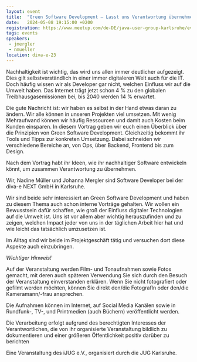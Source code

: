 ```yaml
---
layout: event
title:  "Green Software Development – Lasst uns Verantwortung übernehmen!"
date:   2024-05-08 19:15:00 +0200
registration: https://www.meetup.com/de-DE/java-user-group-karlsruhe/events/298550692/
tags: events
speakers:
 - jmergler
 - nmueller
location: diva-e-23
---
```


Nachhaltigkeit ist wichtig, das wird uns allen immer deutlicher aufgezeigt. Dies gilt selbstverständlich in einer immer digitaleren Welt auch für die IT. Doch häufig wissen wir als Developer gar nicht, welchen Einfluss wir auf die Umwelt haben. Das Internet trägt jetzt schon 4 % zu den globalen Treibhausgasemissionen bei, bis 2040 werden 14 % erwartet.

Die gute Nachricht ist: wir haben es selbst in der Hand etwas daran zu ändern. Wir alle können in unseren Projekten viel umsetzen. Mit wenig Mehraufwand können wir häufig Ressourcen und damit auch Kosten beim Kunden einsparen.
In diesem Vortrag geben wir euch einen Überblick über die Prinzipien von Green Software Development. Gleichzeitig bekommt ihr Tools und Tipps zur konkreten Umsetzung. Dabei schneiden wir verschiedene Bereiche an, von Ops, über Backend, Frontend bis zum Design.

Nach dem Vortrag habt ihr Ideen, wie ihr nachhaltiger Software entwickeln könnt, um zusammen Verantwortung zu übernehmen.

Wir, Nadine Müller und Johanna Mergler sind Software Developer bei der diva-e NEXT GmbH in Karlsruhe.

Wir sind beide sehr interessiert an Green Software Development und haben zu diesem Thema auch schon interne Vorträge gehalten. Wir wollen ein Bewusstsein dafür schaffen, wie groß der Einfluss digitaler Technologien auf die Umwelt ist. Uns ist vor allem aber wichtig herauszufinden und zu zeigen, welchen Impact jeder von uns in der täglichen Arbeit hier hat und wie leicht das tatsächlich umzusetzen ist.

Im Alltag sind wir beide im Projektgeschäft tätig und versuchen dort diese Aspekte auch einzubringen.

*Wichtiger Hinweis!*

Auf der Veranstaltung werden Film- und Tonaufnahmen sowie Fotos gemacht, mit deren auch späteren Verwendung Sie sich durch den Besuch der Veranstaltung einverstanden erklären. Wenn Sie nicht fotografiert oder gefilmt werden möchten, können Sie direkt den/die FotografIn oder den/die Kameramann/-frau ansprechen.

Die Aufnahmen können im Internet, auf Social Media Kanälen sowie in Rundfunk-, TV-, und Printmedien (auch Büchern) veröffentlicht werden.

Die Verarbeitung erfolgt aufgrund des berechtigten Interesses der Verantwortlichen, die von ihr organisierte Veranstaltung bildlich zu dokumentieren und einer größeren Öffentlichkeit positiv darüber zu berichten

Eine Veranstaltung des iJUG e.V., organisiert durch die JUG Karlsruhe.
